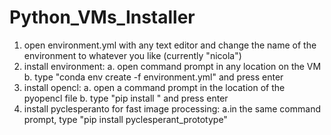 # Python_VMs_Installer

1. open environment.yml with any text editor and change the name of the environment to whatever you like (currently "nicola")
2. install environment: 
  a. open command prompt in any location on the VM
  b. type "conda env create -f environment.yml" and press enter
4. install opencl:
  a. open a command prompt in the location of the pyopencl file
  b. type "pip install <pyopenclfilename>" and press enter
5. install pyclesperanto for fast image processing:
  a.in the same command prompt, type "pip install pyclesperant_prototype"
